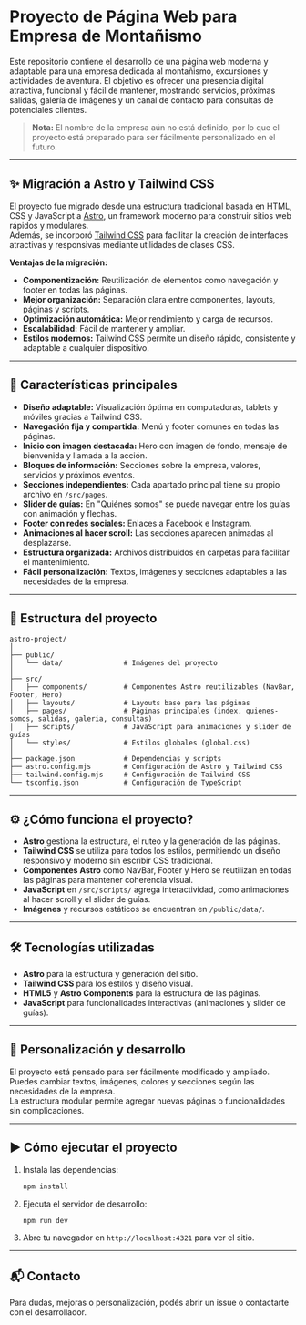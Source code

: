 # Proyecto de Página Web para Empresa de Montañismo

Este repositorio contiene el desarrollo de una página web moderna y adaptable para una empresa dedicada al montañismo, excursiones y actividades de aventura. El objetivo es ofrecer una presencia digital atractiva, funcional y fácil de mantener, mostrando servicios, próximas salidas, galería de imágenes y un canal de contacto para consultas de potenciales clientes.

> **Nota:** El nombre de la empresa aún no está definido, por lo que el proyecto está preparado para ser fácilmente personalizado en el futuro.

---

## ✨ Migración a Astro y Tailwind CSS

El proyecto fue migrado desde una estructura tradicional basada en HTML, CSS y JavaScript a [Astro](https://astro.build/), un framework moderno para construir sitios web rápidos y modulares.  
Además, se incorporó [Tailwind CSS](https://tailwindcss.com/) para facilitar la creación de interfaces atractivas y responsivas mediante utilidades de clases CSS.

**Ventajas de la migración:**
- **Componentización:** Reutilización de elementos como navegación y footer en todas las páginas.
- **Mejor organización:** Separación clara entre componentes, layouts, páginas y scripts.
- **Optimización automática:** Mejor rendimiento y carga de recursos.
- **Escalabilidad:** Fácil de mantener y ampliar.
- **Estilos modernos:** Tailwind CSS permite un diseño rápido, consistente y adaptable a cualquier dispositivo.

---

## 🌟 Características principales

- **Diseño adaptable:** Visualización óptima en computadoras, tablets y móviles gracias a Tailwind CSS.
- **Navegación fija y compartida:** Menú y footer comunes en todas las páginas.
- **Inicio con imagen destacada:** Hero con imagen de fondo, mensaje de bienvenida y llamada a la acción.
- **Bloques de información:** Secciones sobre la empresa, valores, servicios y próximos eventos.
- **Secciones independientes:** Cada apartado principal tiene su propio archivo en `/src/pages`.
- **Slider de guías:** En "Quiénes somos" se puede navegar entre los guías con animación y flechas.
- **Footer con redes sociales:** Enlaces a Facebook e Instagram.
- **Animaciones al hacer scroll:** Las secciones aparecen animadas al desplazarse.
- **Estructura organizada:** Archivos distribuidos en carpetas para facilitar el mantenimiento.
- **Fácil personalización:** Textos, imágenes y secciones adaptables a las necesidades de la empresa.

---

## 📁 Estructura del proyecto

```
astro-project/
│
├── public/
│   └── data/               # Imágenes del proyecto
│
├── src/
│   ├── components/         # Componentes Astro reutilizables (NavBar, Footer, Hero)
│   ├── layouts/            # Layouts base para las páginas
│   ├── pages/              # Páginas principales (index, quienes-somos, salidas, galeria, consultas)
│   ├── scripts/            # JavaScript para animaciones y slider de guías
│   └── styles/             # Estilos globales (global.css)
│
├── package.json            # Dependencias y scripts
├── astro.config.mjs        # Configuración de Astro y Tailwind CSS
├── tailwind.config.mjs     # Configuración de Tailwind CSS
└── tsconfig.json           # Configuración de TypeScript
```

---

## ⚙️ ¿Cómo funciona el proyecto?

- **Astro** gestiona la estructura, el ruteo y la generación de las páginas.
- **Tailwind CSS** se utiliza para todos los estilos, permitiendo un diseño responsivo y moderno sin escribir CSS tradicional.
- **Componentes Astro** como NavBar, Footer y Hero se reutilizan en todas las páginas para mantener coherencia visual.
- **JavaScript** en `/src/scripts/` agrega interactividad, como animaciones al hacer scroll y el slider de guías.
- **Imágenes** y recursos estáticos se encuentran en `/public/data/`.

---

## 🛠️ Tecnologías utilizadas

- **Astro** para la estructura y generación del sitio.
- **Tailwind CSS** para los estilos y diseño visual.
- **HTML5** y **Astro Components** para la estructura de las páginas.
- **JavaScript** para funcionalidades interactivas (animaciones y slider de guías).

---

## 🚀 Personalización y desarrollo

El proyecto está pensado para ser fácilmente modificado y ampliado. Puedes cambiar textos, imágenes, colores y secciones según las necesidades de la empresa.  
La estructura modular permite agregar nuevas páginas o funcionalidades sin complicaciones.

---

## ▶️ Cómo ejecutar el proyecto

1. Instala las dependencias:

   ```bash
   npm install
   ```

2. Ejecuta el servidor de desarrollo:

   ```bash
   npm run dev
   ```

3. Abre tu navegador en `http://localhost:4321` para ver el sitio.

---

## 📬 Contacto

Para dudas, mejoras o personalización, podés abrir un issue o contactarte con el desarrollador.
